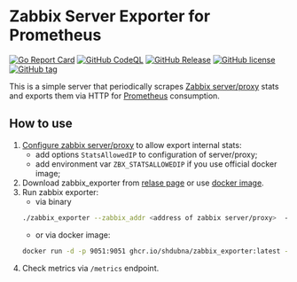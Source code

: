 # Zabbix Server Exporter for Prometheus

[![Go Report Card](https://goreportcard.com/badge/github.com/shdubna/zabbix_exporter)](https://goreportcard.com/report/github.com/shdubna/zabbix_exporter)
[![GitHub CodeQL](https://github.com/shdubna/zabbix_exporter/workflows/CodeQL/badge.svg)](https://github.com/shdubna/zabbix_exporter/actions?query=workflow%3CodeQL)
[![GitHub Release](https://github.com/shdubna/zabbix_exporter/workflows/Release/badge.svg)](https://github.com/shdubna/zabbix_exporter/actions?query=workflow%3ARelease)
[![GitHub license](https://img.shields.io/github/license/shdubna/zabbix_exporter.svg)](https://github.com/shdubna/zabbix_exporter/blob/main/LICENSE)
[![GitHub tag](https://img.shields.io/github/v/tag/shdubna/zabbix_exporter?label=latest)](https://github.com/shdubna/zabbix_exporter/releases)


This is a simple server that periodically scrapes [Zabbix server/proxy](https://www.zabbix.com/) stats and exports them via HTTP for [Prometheus](https://prometheus.io/)
consumption.

## How to use

1. [Configure zabbix server/proxy](https://www.zabbix.com/documentation/current/manual/appendix/items/remote_stats) to allow export internal stats:
   - add options ```StatsAllowedIP``` to configuration of server/proxy;
   - add environment var ```ZBX_STATSALLOWEDIP``` if you use official docker image;
2. Download zabbix_exporter from [relase page](https://github.com/shdubna/zabbix_exporter/releases) or use [docker image](https://github.com/shdubna/testci/pkgs/container/zabbix_exporter).
3. Run zabbix exporter:
   - via binary
   ```bash
   ./zabbix_exporter --zabbix_addr <address of zabbix server/proxy>  --zabbix_port <port of zabbix server>
   ```
   - or via docker image:
   ```bash
   docker run -d -p 9051:9051 ghcr.io/shdubna/zabbix_exporter:latest --zabbix_addr <address of zabbix server/proxy>  --zabbix_port <port of zabbix server>
   ```
4. Check metrics via ```/metrics``` endpoint.
